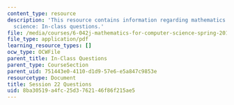 ```yaml
---
content_type: resource
description: 'This resource contains information regarding mathematics for computer
  science: In-class questions.'
file: /media/courses/6-042j-mathematics-for-computer-science-spring-2015/8ba30519a4fc25d3762146f86f215ae5_MIT6_042JS15_cp22.pdf
file_type: application/pdf
learning_resource_types: []
ocw_type: OCWFile
parent_title: In-Class Questions
parent_type: CourseSection
parent_uid: 751443e0-4110-d1d9-57e6-e5a847c9853e
resourcetype: Document
title: Session 22 Questions
uid: 8ba30519-a4fc-25d3-7621-46f86f215ae5
---
```

